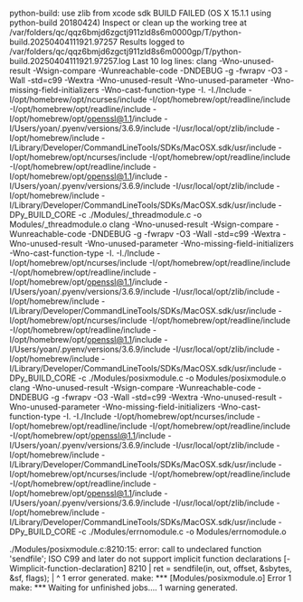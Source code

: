 python-build: use zlib from xcode sdk
BUILD FAILED (OS X 15.1.1 using python-build 20180424)
Inspect or clean up the working tree at /var/folders/qc/qqz6bmjd6zgctj911zld8s6m0000gp/T/python-build.20250404111921.97257
Results logged to /var/folders/qc/qqz6bmjd6zgctj911zld8s6m0000gp/T/python-build.20250404111921.97257.log
Last 10 log lines:
clang -Wno-unused-result -Wsign-compare -Wunreachable-code -DNDEBUG -g -fwrapv -O3 -Wall    -std=c99 -Wextra -Wno-unused-result -Wno-unused-parameter -Wno-missing-field-initializers -Wno-cast-function-type   -I. -I./Include -I/opt/homebrew/opt/ncurses/include -I/opt/homebrew/opt/readline/include -I/opt/homebrew/opt/readline/include -I/opt/homebrew/opt/openssl@1.1/include  -I/Users/yoan/.pyenv/versions/3.6.9/include -I/usr/local/opt/zlib/include -I/opt/homebrew/include -I/Library/Developer/CommandLineTools/SDKs/MacOSX.sdk/usr/include -I/opt/homebrew/opt/ncurses/include -I/opt/homebrew/opt/readline/include -I/opt/homebrew/opt/readline/include -I/opt/homebrew/opt/openssl@1.1/include  -I/Users/yoan/.pyenv/versions/3.6.9/include -I/usr/local/opt/zlib/include -I/opt/homebrew/include -I/Library/Developer/CommandLineTools/SDKs/MacOSX.sdk/usr/include  -DPy_BUILD_CORE  -c ./Modules/_threadmodule.c -o Modules/_threadmodule.o
clang -Wno-unused-result -Wsign-compare -Wunreachable-code -DNDEBUG -g -fwrapv -O3 -Wall    -std=c99 -Wextra -Wno-unused-result -Wno-unused-parameter -Wno-missing-field-initializers -Wno-cast-function-type   -I. -I./Include -I/opt/homebrew/opt/ncurses/include -I/opt/homebrew/opt/readline/include -I/opt/homebrew/opt/readline/include -I/opt/homebrew/opt/openssl@1.1/include  -I/Users/yoan/.pyenv/versions/3.6.9/include -I/usr/local/opt/zlib/include -I/opt/homebrew/include -I/Library/Developer/CommandLineTools/SDKs/MacOSX.sdk/usr/include -I/opt/homebrew/opt/ncurses/include -I/opt/homebrew/opt/readline/include -I/opt/homebrew/opt/readline/include -I/opt/homebrew/opt/openssl@1.1/include  -I/Users/yoan/.pyenv/versions/3.6.9/include -I/usr/local/opt/zlib/include -I/opt/homebrew/include -I/Library/Developer/CommandLineTools/SDKs/MacOSX.sdk/usr/include  -DPy_BUILD_CORE  -c ./Modules/posixmodule.c -o Modules/posixmodule.o
clang -Wno-unused-result -Wsign-compare -Wunreachable-code -DNDEBUG -g -fwrapv -O3 -Wall    -std=c99 -Wextra -Wno-unused-result -Wno-unused-parameter -Wno-missing-field-initializers -Wno-cast-function-type   -I. -I./Include -I/opt/homebrew/opt/ncurses/include -I/opt/homebrew/opt/readline/include -I/opt/homebrew/opt/readline/include -I/opt/homebrew/opt/openssl@1.1/include  -I/Users/yoan/.pyenv/versions/3.6.9/include -I/usr/local/opt/zlib/include -I/opt/homebrew/include -I/Library/Developer/CommandLineTools/SDKs/MacOSX.sdk/usr/include -I/opt/homebrew/opt/ncurses/include -I/opt/homebrew/opt/readline/include -I/opt/homebrew/opt/readline/include -I/opt/homebrew/opt/openssl@1.1/include  -I/Users/yoan/.pyenv/versions/3.6.9/include -I/usr/local/opt/zlib/include -I/opt/homebrew/include -I/Library/Developer/CommandLineTools/SDKs/MacOSX.sdk/usr/include  -DPy_BUILD_CORE  -c ./Modules/errnomodule.c -o Modules/errnomodule.o

./Modules/posixmodule.c:8210:15: error: call to undeclared function 'sendfile'; ISO C99 and later do not support implicit function declarations [-Wimplicit-function-declaration]
 8210 |         ret = sendfile(in, out, offset, &sbytes, &sf, flags);
      |               ^
1 error generated.
make: *** [Modules/posixmodule.o] Error 1
make: *** Waiting for unfinished jobs....
1 warning generated.